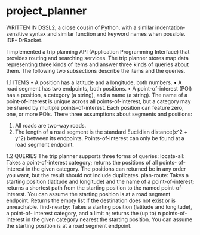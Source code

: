 # project_planner
WRITTEN IN DSSL2, a close cousin of Python, with a similar indentation-sensitive syntax and similar function and keyword names when possible. IDE- DrRacket.

I implemented a trip planning API (Application Programming Interface) that provides routing and searching services.
The trip planner stores map data representing three kinds of items and answer three kinds of queries about them. The following two subsections describe the items and the queries.

1.1 ITEMS
• A position has a latitude and a longitude, both numbers.
• A road segment has two endpoints, both positions.
• A point-of-interest (POI) has a position, a category (a string), and a name (a string). The name of a point-of-interest is unique across all points-of-interest, but a category may be shared by multiple points-of-interest. Each
position can feature zero, one, or more POIs.
There three assumptions about segments and positions:
1. All roads are two-way roads.
2. The length of a road segment is the standard Euclidian distance(x^2 + y^2) between its endpoints.
Points-of-interest can only be found at a road segment endpoint.

1.2 QUERIES
The trip planner supports three forms of queries:
locate-all: Takes a point-of-interest category; returns the positions of all points- of-interest in the given category. The positions can returned be in any order you want, but the result should not include duplicates.
plan-route: Takes a starting position (latitude and longitude) and the name of a point-of-interest; returns a shortest path from the starting position to the named point-of-interest. You can assume the starting position is at a road segment endpoint. Returns the empty list if the destination does not exist or is unreachable.
find-nearby: Takes a starting position (latitude and longitude), a point-of- interest category, and a limit n; returns the (up to) n points-of-interest in the given category nearest the starting position. You can assume the starting position is at a road segment endpoint.
